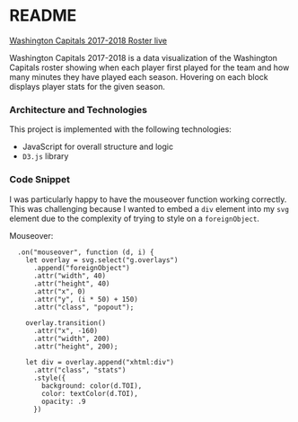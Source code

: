 # README

[Washington Capitals 2017-2018 Roster live](https://brylin142.github.io/capitals/)

Washington Capitals 2017-2018 is a data visualization of the Washington Capitals roster showing when each player first played for the team and how many minutes they have played each season. Hovering on each block displays player stats for the given season.

### Architecture and Technologies
This project is implemented with the following technologies:

* JavaScript for overall structure and logic
* `D3.js` library

### Code Snippet
I was particularly happy to have the mouseover function working correctly. This was challenging because I wanted to embed a `div` element into my `svg` element due to the complexity of trying to style on a `foreignObject`.

Mouseover:
```
  .on("mouseover", function (d, i) {
    let overlay = svg.select("g.overlays")
      .append("foreignObject")
      .attr("width", 40)
      .attr("height", 40)
      .attr("x", 0)
      .attr("y", (i * 50) + 150)
      .attr("class", "popout");      
      
    overlay.transition()
      .attr("x", -160)
      .attr("width", 200)
      .attr("height", 200);
      
    let div = overlay.append("xhtml:div")
      .attr("class", "stats")
      .style({
        background: color(d.TOI),
        color: textColor(d.TOI),
        opacity: .9
      })
```
